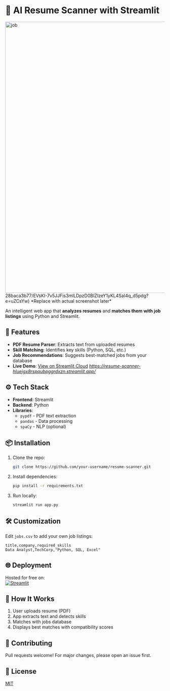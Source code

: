 # 📄 AI Resume Scanner with Streamlit

<img width="1772" height="856" alt="job " src="https://github.com/user-attachments/assets/8d7c46de-27f9-4e76-8192-37daea5a32ab" />
28baca3b77/EVsKI-7v5JJFis3mlLDpzD0BIZIzeY1yKL4SaI4q_d5pdg?e=uZCsYw) 
*Replace with actual screenshot later*

An intelligent web app that **analyzes resumes** and **matches them with job listings** using Python and Streamlit.

## 🚀 Features
- **PDF Resume Parser**: Extracts text from uploaded resumes
- **Skill Matching**: Identifies key skills (Python, SQL, etc.)
- **Job Recommendations**: Suggests best-matched jobs from your database
- **Live Demo**: [View on Streamlit Cloud](#) *https://resume-scanner-hluejgx8rspqubpggrdxzn.streamlit.app/*

## ⚙️ Tech Stack
- **Frontend**: Streamlit
- **Backend**: Python
- **Libraries**: 
  - `pypdf` - PDF text extraction
  - `pandas` - Data processing
  - `spaCy` - NLP (optional)

## 📦 Installation
1. Clone the repo:
   ```bash
   git clone https://github.com/your-username/resume-scanner.git
   ```
2. Install dependencies:
   ```bash
   pip install -r requirements.txt
   ```
3. Run locally:
   ```bash
   streamlit run app.py
   ```

## 🛠️ Customization
Edit `jobs.csv` to add your own job listings:
```csv
title,company,required_skills
Data Analyst,TechCorp,"Python, SQL, Excel"
```

## 🌐 Deployment
Hosted for free on:  
[![Streamlit](https://static.streamlit.io/badges/streamlit_badge_black_white.svg)](https://resume-scanner-hluejgx8rspqubpggrdxzn.streamlit.app/)

## 📝 How It Works
1. User uploads resume (PDF)
2. App extracts text and detects skills
3. Matches with jobs database
4. Displays best matches with compatibility scores



## 🤝 Contributing
Pull requests welcome! For major changes, please open an issue first.

## 📜 License
[MIT](https://choosealicense.com/licenses/mit/)
